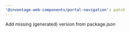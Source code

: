 ```yaml
---
'@inventage-web-components/portal-navigation': patch
---
```


Add missing (generated) version from package.json
